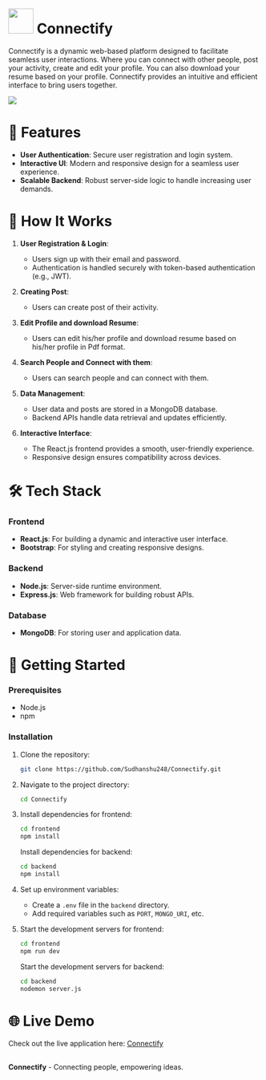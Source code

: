 # <img src="https://drive.google.com/uc?id=1C_VwhwDIM5Kmr-11jkyoTfEVLiq-prik" width="50px" /> Connectify

Connectify is a dynamic web-based platform designed to facilitate seamless user interactions. Where you can connect with other people, post your activity, create and edit your profile. You can also download your resume based on your profile. Connectify provides an intuitive and efficient interface to bring users together.

<img src="https://drive.google.com/uc?id=1W1zurut5OdYeMKgOPzp2NAu_XSh0R6z9"   />


 <h1>🚀 Features</h1>  

- **User Authentication**: Secure user registration and login system.
- **Interactive UI**: Modern and responsive design for a seamless user experience.
- **Scalable Backend**: Robust server-side logic to handle increasing user demands.


<h1>📖 How It Works</h1>

1. **User Registration & Login**:
   - Users sign up with their email and password.
   - Authentication is handled securely with token-based authentication (e.g., JWT).

2. **Creating Post**:
   - Users can create post of their activity.

2. **Edit Profile and download Resume**:
   - Users can edit his/her profile and download resume based on his/her profile in Pdf format.

2. **Search People and Connect with them**:
   - Users can search people and can connect with them.

3. **Data Management**:
   - User data and posts are stored in a MongoDB database.
   - Backend APIs handle data retrieval and updates efficiently.

4. **Interactive Interface**:
   - The React.js frontend provides a smooth, user-friendly experience.
   - Responsive design ensures compatibility across devices.
     

<h1>🛠️ Tech Stack</h1> 

### Frontend
- **React.js**: For building a dynamic and interactive user interface.
- **Bootstrap**: For styling and creating responsive designs.

### Backend
- **Node.js**: Server-side runtime environment.
- **Express.js**: Web framework for building robust APIs.

### Database
- **MongoDB**: For storing user and application data.
  

<h1>🚀 Getting Started</h1>

### Prerequisites

- Node.js
- npm 

### Installation

1. Clone the repository:
   ```bash
   git clone https://github.com/Sudhanshu248/Connectify.git
   ```

2. Navigate to the project directory:
   ```bash
   cd Connectify
   ```

3. Install dependencies for frontend:
   ```bash
   cd frontend
   npm install
   ```
   Install dependencies for backend:
   ```bash
   cd backend
   npm install
   ```

4. Set up environment variables:
   - Create a `.env` file in the `backend` directory.
   - Add required variables such as `PORT`, `MONGO_URI`, etc.

5. Start the development servers for frontend:
   ```bash
   cd frontend
   npm run dev
   ```
   Start the development servers for backend:
   ```bash
   cd backend
   nodemon server.js
   ```


<h1>🌐 Live Demo</h1>

Check out the live application here: [Connectify](https://connectify-cyan.vercel.app)


##

**Connectify** - Connecting people, empowering ideas.
